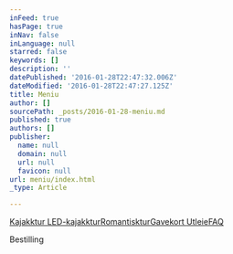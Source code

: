 ```yaml
---
inFeed: true
hasPage: true
inNav: false
inLanguage: null
starred: false
keywords: []
description: ''
datePublished: '2016-01-28T22:47:32.006Z'
dateModified: '2016-01-28T22:47:27.125Z'
title: Meniu
author: []
sourcePath: _posts/2016-01-28-meniu.md
published: true
authors: []
publisher:
  name: null
  domain: null
  url: null
  favicon: null
url: meniu/index.html
_type: Article

---
```

[Kajakktur ][0][LED-kajakktur][1][Romantisktur][2][Gavekort ][3][Utleie][4][FAQ][5]

Bestilling

[0]: null
[1]: https://thegrid.ai/trondheimkajakk/led-kajakktur/
[2]: https://thegrid.ai/trondheimkajakk/romantisk-tur/
[3]: https://thegrid.ai/trondheimkajakk/gavekort/
[4]: https://thegrid.ai/trondheimkajakk/utleie/
[5]: https://thegrid.ai/trondheimkajakk/bilder/